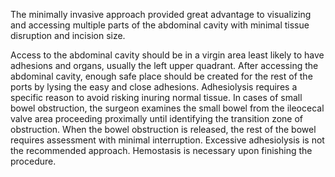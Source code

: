 The minimally invasive approach provided great advantage to visualizing and accessing multiple parts of the abdominal cavity with minimal tissue disruption and incision size.

Access to the abdominal cavity should be in a virgin area least likely to have adhesions and organs, usually the left upper quadrant. After accessing the abdominal cavity, enough safe place should be created for the rest of the ports by lysing the easy and close adhesions. Adhesiolysis requires a specific reason to avoid risking inuring normal tissue. In cases of small bowel obstruction, the surgeon examines the small bowel from the ileocecal valve area proceeding proximally until identifying the transition zone of obstruction. When the bowel obstruction is released, the rest of the bowel requires assessment with minimal interruption. Excessive adhesiolysis is not the recommended approach. Hemostasis is necessary upon finishing the procedure.